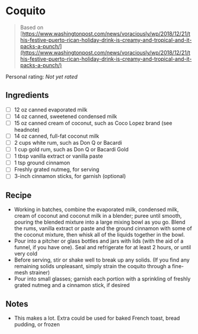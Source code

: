# Coquito

> Based on [https://www.washingtonpost.com/news/voraciously/wp/2018/12/21/this-festive-puerto-rican-holiday-drink-is-creamy-and-tropical-and-it-packs-a-punch/](https://www.washingtonpost.com/news/voraciously/wp/2018/12/21/this-festive-puerto-rican-holiday-drink-is-creamy-and-tropical-and-it-packs-a-punch/)

<!-- {cts} rating=0; (User can specify rating on scale of 1-5) -->

Personal rating: *Not yet rated*

<!-- {cte} -->

<!-- {cts} name_image=None; (User can specify image name) -->

<!-- TODO: Capture image -->

<!-- {cte} -->

## Ingredients

- [ ] 12 oz canned evaporated milk
- [ ] 14 oz canned, sweetened condensed milk
- [ ] 15 oz canned cream of coconut, such as Coco Lopez brand (see headnote)
- [ ] 14 oz canned, full-fat coconut milk
- [ ] 2 cups white rum, such as Don Q or Bacardi
- [ ] 1 cup gold rum, such as Don Q or Bacardi Gold
- [ ] 1 tbsp vanilla extract or vanilla paste
- [ ] 1 tsp ground cinnamon
- [ ] Freshly grated nutmeg, for serving
- [ ] 3-inch cinnamon sticks, for garnish (optional)

## Recipe

- Working in batches, combine the evaporated milk, condensed milk, cream of coconut and coconut milk in a blender; puree until smooth, pouring the blended mixture into a large mixing bowl as you go. Blend the rums, vanilla extract or paste and the ground cinnamon with some of the coconut mixture, then whisk all of the liquids together in the bowl.
- Pour into a pitcher or glass bottles and jars with lids (with the aid of a funnel, if you have one). Seal and refrigerate for at least 2 hours, or until very cold
- Before serving, stir or shake well to break up any solids. (If you find any remaining solids unpleasant, simply strain the coquito through a fine-mesh strainer)
- Pour into small glasses; garnish each portion with a sprinkling of freshly grated nutmeg and a cinnamon stick, if desired

## Notes

- This makes a lot. Extra could be used for baked French toast, bread pudding, or frozen
